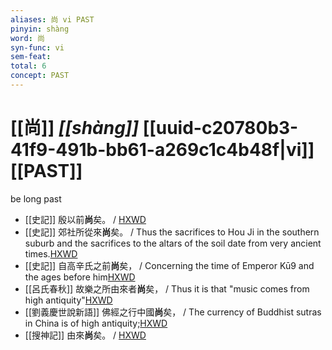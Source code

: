 ```yaml
---
aliases: 尚 vi PAST
pinyin: shàng
word: 尚
syn-func: vi
sem-feat: 
total: 6
concept: PAST 
---
```

# [[尚]] *[[shàng]]*  [[uuid-c20780b3-41f9-491b-bb61-a269c1c4b48f|vi]] [[PAST]]
be long past
 - [[史記]] 殷以前**尚**矣。 / [HXWD](https://hxwd.org/textview.html?location=KR2a0001_tls_017-1a.5)
 - [[史記]] 郊社所從來**尚**矣。 / Thus the sacrifices to Hou Ji in the southern suburb and the sacrifices to the altars of the soil date from very ancient times.[HXWD](https://hxwd.org/textview.html?location=KR2a0001_tls_028-18a.5)
 - [[史記]] 自高辛氏之前**尚**矣， / Concerning the time of Emperor Kū9 and the ages before him[HXWD](https://hxwd.org/textview.html?location=KR2a0001_tls_030-121a.6)
 - [[呂氏春秋]] 故樂之所由來者**尚**矣， / Thus it is that "music comes from high antiquity"[HXWD](https://hxwd.org/textview.html?location=KR3j0009_tls_005-37a.2)
 - [[劉義慶世說新語]] 佛經之行中國**尚**矣， / The currency of Buddhist sutras in China is of high antiquity;[HXWD](https://hxwd.org/textview.html?location=KR3l0002_tls_004-23a.3)
 - [[搜神記]] 由來**尚**矣。 / [HXWD](https://hxwd.org/textview.html?location=KR3l0099_tls_000-1a.13)